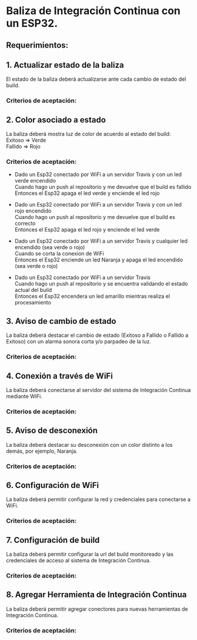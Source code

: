# Baliza de Integración Continua con un ESP32.

## Requerimientos:

## 1. Actualizar estado de la baliza  
El estado de la baliza deberá actualizarse ante cada cambio de estado del build.

### Criterios de aceptación:

## 2. Color asociado a estado  
La baliza deberá mostra luz de color de acuerdo al estado del build:  
Exitoso => Verde  
Fallido => Rojo  

### Criterios de aceptación:  

+ Dado un Esp32 conectado por WiFi a un servidor Travis y con un led verde encendido  
Cuando hago un push al repositorio y me devuelve que el build es fallido  
Entonces el Esp32 apaga el led verde y enciende el led rojo  

+ Dado un Esp32 conectado por WiFi a un servidor Travis y con un led rojo encendido  
Cuando hago un push al repositorio y me devuelve que el build es correcto  
Entonces el Esp32 apaga el led rojo y enciende el led verde  

+ Dado un Esp32 conectado por WiFi a un servidor Travis y cualquier led encendido (sea verde o rojo)  
Cuando se corta la conexion de WiFi  
Entonces el Esp32 enciende un led Naranja y apaga el led encendido (sea verde o rojo)  

+ Dado un Esp32 conectado por WiFi a un servidor Travis  
Cuando hago un push al repositorio y se encuentra validando el estado actual del build  
Entonces el Esp32 encendera un led amarillo mientras realiza el procesamiento  


## 3. Aviso de cambio de estado    
La baliza deberá destacar el cambio de estado (Exitoso a Fallido o Fallido a Exitoso) con un alarma sonora corta y/o parpadeo de la luz.

### Criterios de aceptación:

## 4. Conexión a través de WiFi    
La baliza deberá conectarse al servidor del sistema de Integración Continua mediante WiFi.

### Criterios de aceptación:

## 5. Aviso de desconexión  
La baliza deberá destacar su desconexión con un color distinto a los demás, por ejemplo, Naranja.

### Criterios de aceptación:

## 6. Configuración de WiFi     
La baliza deberá permitir configurar la red y credenciales para conectarse a WiFi.

### Criterios de aceptación:

## 7. Configuración de build      
La baliza deberá permitir configurar la url del build monitoreado y las credenciales de acceso al sistema de Integración Continua.  

### Criterios de aceptación:

## 8. Agregar Herramienta de Integración Continua    
La baliza deberá permitir agregar conectores para nuevas herramientas de Integración Continua.

### Criterios de aceptación:
